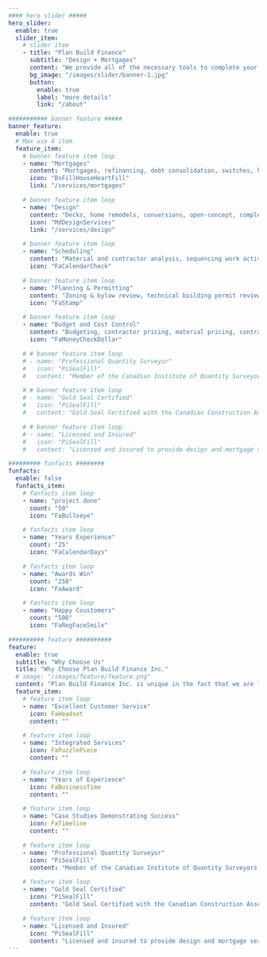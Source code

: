 ```yaml
---
#### hero slider #####
hero_slider:
  enable: true
  slider_item:
    # slider item
    - title: "Plan Build Finance"
      subtitle: "Design + Mortgages"
      content: "We provide all of the necessary tools to complete your mortgage, design and construction projects. Our services are strategically aligned to leverage your most valuable assets providing structured wealth growth."
      bg_image: "/images/slider/banner-1.jpg"
      button:
        enable: true
        label: "more details"
        link: "/about"

########### banner feature #####
banner_feature:
  enable: true
  # Max use 4 item
  feature_item:
    # banner feature item loop
    - name: "Mortgages"
      content: "Mortgages, refinancing, debt consolidation, switches, home equity lines of credit, including residential and commercial lending."
      icon: "BsFillHouseHeartFill"
      link: "/services/mortgages"

    # banner feature item loop
    - name: "Design"
      content: "Decks, home remodels, conversions, open-concept, complete renovations, new builds, backyard homes, duplexes, tri-plexes and multi-family."
      icon: "MdDesignServices"
      link: "/services/design"

    # banner feature item loop
    - name: "Scheduling"
      content: "Material and contractor analysis, sequencing work activities, setting realistic timelines."
      icon: "FaCalendarCheck"

    # banner feature item loop
    - name: "Planning & Permitting"
      content: "Zoning & bylaw review, technical building permit review, turn-key permitting services."
      icon: "FaStamp"

    # banner feature item loop
    - name: "Budget and Cost Control"
      content: "Budgeting, contractor pricing, material pricing, contract review, cash flow analysis."
      icon: "FaMoneyCheckDollar"

    # # banner feature item loop
    # - name: "Professional Quantity Surveyor"
    #   icon: "PiSealFill"
    #   content: "Member of the Canadian Institute of Quantity Surveyors."

    # # banner feature item loop
    # - name: "Gold Seal Certified"
    #   icon: "PiSealFill"
    #   content: "Gold Seal Certified with the Canadian Construction Association."

    # # banner feature item loop
    # - name: "Licensed and Insured"
    #   icon: "PiSealFill"
    #   content: "Licensed and insured to provide design and mortgage services across Ontario"

######### funfacts ########
funfacts:
  enable: false
  funfacts_item:
    # fanfacts item loop
    - name: "project done"
      count: "50"
      icon: "FaBullseye"

    # fanfacts item loop
    - name: "Years Experience"
      count: "25"
      icon: "FaCalendarDays"

    # fanfacts item loop
    - name: "Awards Win"
      count: "250"
      icon: "FaAward"

    # fanfacts item loop
    - name: "Happy Coustomers"
      count: "500"
      icon: "FaRegFaceSmile"

########## feature ##########
feature:
  enable: true
  subtitle: "Why Choose Us"
  title: "Why Choose Plan Build Finance Inc."
  # image: "/images/feature/feature.png"
  content: "Plan Build Finance Inc. is unique in the fact that we are licensed and insured to provide both design and financial services making us exceptionally well suited to maximizing your returns whether you are performing a straight forward home purchase or completing a complex renovation project or new build project. Our company is founded on providing an excellent customer experience and a suite of integrated services leading to turn-key solutions for your mortgage and design needs. <br /><br />We provide a hands-on personal approach. Our services are based on our own experience planning, designing and building our own real estate investment portfolio across Southwestern Ontario."
  feature_item:
    # feature item loop
    - name: "Excellent Customer Service"
      icon: FaHeadset
      content: ""

    # feature item loop
    - name: "Integrated Services"
      icon: FaPuzzlePiece
      content: ""

    # feature item loop
    - name: "Years of Experience"
      icon: FaBusinessTime
      content: ""

    # feature item loop
    - name: "Case Studies Demonstrating Success"
      icon: FaTimeline
      content: ""

    # feature item loop
    - name: "Professional Quantity Surveyor"
      icon: "PiSealFill"
      content: "Member of the Canadian Institute of Quantity Surveyors."

    # feature item loop
    - name: "Gold Seal Certified"
      icon: "PiSealFill"
      content: "Gold Seal Certified with the Canadian Construction Association."

    # feature item loop
    - name: "Licensed and Insured"
      icon: "PiSealFill"
      content: "Licensed and insured to provide design and mortgage services across Ontario"
---
```

